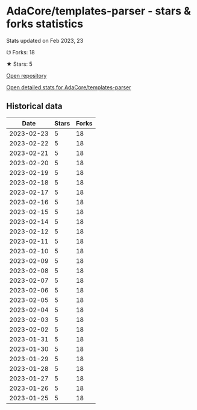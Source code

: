 # AdaCore/templates-parser - stars & forks statistics

Stats updated on Feb 2023, 23

☋ Forks: 18

★ Stars: 5

[Open repository](https://github.com/AdaCore/templates-parser)

[Open detailed stats for AdaCore/templates-parser](https://reviewgithub.com/rep/AdaCore/templates-parser)

## Historical data
| Date | Stars | Forks |
|------|-------|-------|
| 2023-02-23 | 5 | 18 | 
| 2023-02-22 | 5 | 18 | 
| 2023-02-21 | 5 | 18 | 
| 2023-02-20 | 5 | 18 | 
| 2023-02-19 | 5 | 18 | 
| 2023-02-18 | 5 | 18 | 
| 2023-02-17 | 5 | 18 | 
| 2023-02-16 | 5 | 18 | 
| 2023-02-15 | 5 | 18 | 
| 2023-02-14 | 5 | 18 | 
| 2023-02-12 | 5 | 18 | 
| 2023-02-11 | 5 | 18 | 
| 2023-02-10 | 5 | 18 | 
| 2023-02-09 | 5 | 18 | 
| 2023-02-08 | 5 | 18 | 
| 2023-02-07 | 5 | 18 | 
| 2023-02-06 | 5 | 18 | 
| 2023-02-05 | 5 | 18 | 
| 2023-02-04 | 5 | 18 | 
| 2023-02-03 | 5 | 18 | 
| 2023-02-02 | 5 | 18 | 
| 2023-01-31 | 5 | 18 | 
| 2023-01-30 | 5 | 18 | 
| 2023-01-29 | 5 | 18 | 
| 2023-01-28 | 5 | 18 | 
| 2023-01-27 | 5 | 18 | 
| 2023-01-26 | 5 | 18 | 
| 2023-01-25 | 5 | 18 | 

